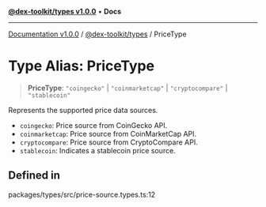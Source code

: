 [**@dex-toolkit/types v1.0.0**](../README.md) • **Docs**

***

[Documentation v1.0.0](../../../packages.md) / [@dex-toolkit/types](../README.md) / PriceType

# Type Alias: PriceType

> **PriceType**: `"coingecko"` \| `"coinmarketcap"` \| `"cryptocompare"` \| `"stablecoin"`

Represents the supported price data sources.
- `coingecko`: Price source from CoinGecko API.
- `coinmarketcap`: Price source from CoinMarketCap API.
- `cryptocompare`: Price source from CryptoCompare API.
- `stablecoin`: Indicates a stablecoin price source.

## Defined in

packages/types/src/price-source.types.ts:12
